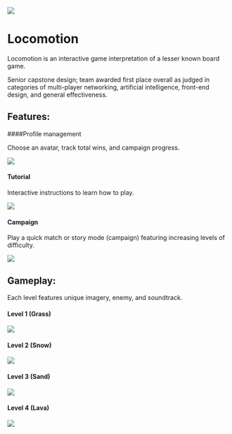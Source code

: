 ![](http://imgur.com/pYYTRRM.png)

# Locomotion

Locomotion is an interactive game interpretation of a lesser known board game.

Senior capstone design; team awarded first place overall as judged in categories of multi-player networking, artificial intelligence, front-end design, and general effectiveness.

## Features:

####Profile management

Choose an avatar, track total wins, and campaign progress.

![](http://imgur.com/hyUAhwP.png)

#### Tutorial

Interactive instructions to learn how to play.

![](http://imgur.com/9qkuuiO.png)

#### Campaign

Play a quick match or story mode (campaign) featuring increasing levels of difficulty.

![](http://imgur.com/HKmM17G.png)

## Gameplay:

Each level features unique imagery, enemy, and soundtrack.

#### Level 1 (Grass)

![](http://imgur.com/x4thk6k.png)

#### Level 2 (Snow)

![](http://imgur.com/ojvImrS.png)

#### Level 3 (Sand)

![](http://imgur.com/Z2k71pt.png)

#### Level 4 (Lava)

![](http://imgur.com/i1UkN9n.png)
